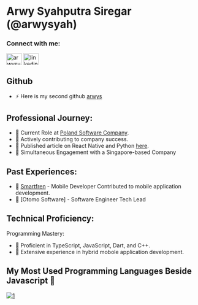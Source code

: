 # Arwy Syahputra Siregar (@arwysyah) 


<h3 align="left">Connect with me:</h3>
<p align="left">
<a href="https://dev.to/arwysyah" target="blank"><img align="center" src="https://d2fltix0v2e0sb.cloudfront.net/dev-badge.svg" alt="arwysyah" height="30" width="40" /></a>
<a href="https://linkedin.com/in/arwysyah" target="blank"><img align="center" src="https://raw.githubusercontent.com/rahuldkjain/github-profile-readme-generator/master/src/images/icons/Social/linked-in-alt.svg" alt="linkedin.com/in/arwysyah" height="30" width="40" /></a>
</p>

## Github
- ⚡ Here is my second github   [arwys](https://github.com/arwys)

## Professional Journey:
- 🔭 Current Role at [Poland Software Company](https://expans.io). 
- 🔭 Actively contributing to company success.
- 🔭 Published article on React Native and Python [here](https://expans.io/2022/11/04/react-native-and-python-run-python-script-on-the-frontend-side/).
- 🔭 Simultaneous Engagement with a Singapore-based Company

## Past Experiences:
- 🔭 [Smartfren](https://www.smartfren.com/) - Mobile Developer
Contributed to mobile application development.
- 🔭 [Otomo Software] - Software Engineer Tech Lead

## Technical Proficiency:
Programming Mastery:
- 🔭 Proficient in TypeScript, JavaScript, Dart, and C++.
- 🔭 Extensive experience in hybrid mobole application development.

## My Most Used Programming Languages Beside Javascript 👋
[![1](https://github-readme-stats.vercel.app/api/top-langs?username=arwysyah&hide=html,scss,stylus,blade,objective-c,jupyter%20notebook,css,shell,javascript,batchfile,ruby,starlark,dockerfile&theme=blue-green&show_icons=true)](https://github.com/arwysyah)

